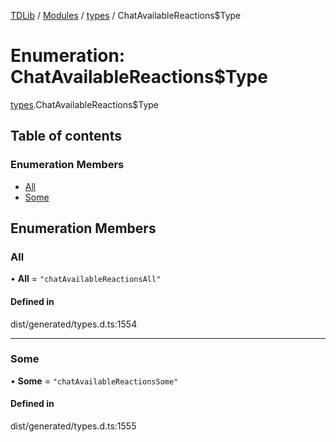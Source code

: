 [TDLib](../README.md) / [Modules](../modules.md) / [types](../modules/types.md) / ChatAvailableReactions$Type

# Enumeration: ChatAvailableReactions$Type

[types](../modules/types.md).ChatAvailableReactions$Type

## Table of contents

### Enumeration Members

- [All](types.ChatAvailableReactions_Type.md#all)
- [Some](types.ChatAvailableReactions_Type.md#some)

## Enumeration Members

### All

• **All** = ``"chatAvailableReactionsAll"``

#### Defined in

dist/generated/types.d.ts:1554

___

### Some

• **Some** = ``"chatAvailableReactionsSome"``

#### Defined in

dist/generated/types.d.ts:1555
